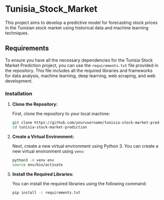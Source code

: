 # Tunisia_Stock_Market

This project aims to develop a predictive model for forecasting stock prices in the Tunisian stock market using historical data and machine learning techniques.

## Requirements

To ensure you have all the necessary dependencies for the Tunisia Stock Market Prediction project, you can use the `requirements.txt` file provided in the repository. This file includes all the required libraries and frameworks for data analysis, machine learning, deep learning, web scraping, and web development.

### Installation

1. **Clone the Repository:**

   First, clone the repository to your local machine:

   ```bash
   git clone https://github.com/yourusername/tunisia-stock-market-prediction.git
   cd tunisia-stock-market-prediction

2. **Create a Virtual Environment:**

   Next, create a new virtual environment using Python 3. You can create a new virtual environment using `venv`:

   ```bash
   python3 -m venv env
   source env/bin/activate
   ```

3. **Install the Required Libraries:**

   You can install the required libraries using the following command:

   ```bash
   pip install -r requirements.txt
    ```
